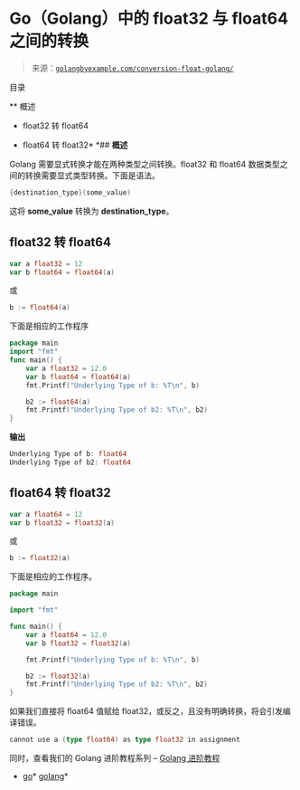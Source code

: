<!--yml

category: 未分类

日期: 2024-10-13 06:35:05

-->

# Go（Golang）中的 float32 与 float64 之间的转换

> 来源：[`golangbyexample.com/conversion-float-golang/`](https://golangbyexample.com/conversion-float-golang/)

目录

**   概述

+   float32 转 float64

+   float64 转 float32*  *## **概述**

Golang 需要显式转换才能在两种类型之间转换。float32 和 float64 数据类型之间的转换需要显式类型转换。下面是语法。

```go
{destination_type}(some_value) 
```

这将 **some_value** 转换为 **destination_type**。

## **float32 转 float64**

```go
var a float32 = 12
var b float64 = float64(a)
```

或

```go
b := float64(a)
```

下面是相应的工作程序

```go
package main
import "fmt"
func main() {
    var a float32 = 12.0
    var b float64 = float64(a)
    fmt.Printf("Underlying Type of b: %T\n", b)

    b2 := float64(a)
    fmt.Printf("Underlying Type of b2: %T\n", b2)
}
```

**输出**

```go
Underlying Type of b: float64
Underlying Type of b2: float64
```

## **float64 转 float32**

```go
var a float64 = 12
var b float32 = float32(a)
```

或

```go
b := float32(a)
```

下面是相应的工作程序。

```go
package main

import "fmt"

func main() {
	var a float64 = 12.0
	var b float32 = float32(a)

	fmt.Printf("Underlying Type of b: %T\n", b)

	b2 := float32(a)
	fmt.Printf("Underlying Type of b2: %T\n", b2)
}
```

如果我们直接将 float64 值赋给 float32，或反之，且没有明确转换，将会引发编译错误。

```go
cannot use a (type float64) as type float32 in assignment
```

同时，查看我们的 Golang 进阶教程系列 – [Golang 进阶教程](https://golangbyexample.com/golang-comprehensive-tutorial/)

+   [go](https://golangbyexample.com/tag/go/)*   [golang](https://golangbyexample.com/tag/golang/)*
